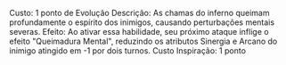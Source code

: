 Custo: 1 ponto de Evolução
Descrição: As chamas do inferno queimam profundamente o espírito dos inimigos, causando perturbações mentais severas.
Efeito: Ao ativar essa habilidade, seu próximo ataque inflige o efeito "Queimadura Mental", reduzindo os atributos Sinergia e Arcano do inimigo atingido em -1 por dois turnos.
Custo Inspiração: 1 ponto